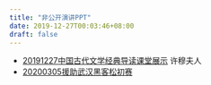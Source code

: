 ```yaml
---
title: "非公开演讲PPT"
date: 2019-12-27T00:03:46+08:00
draft: false
---
```


<!--more-->

* [20191227中国古代文学经典导读课堂展示](https://freiwilliger.oss-cn-shenzhen.aliyuncs.com/chinese_literature_pre/chinese_literature_pre.pptx) 许穆夫人
* [20200305援助武汉黑客松初赛](https://freiwilliger.oss-cn-shenzhen.aliyuncs.com/volunteer/hackathon-2020/Volunteer_CertificateV2.pptx)
